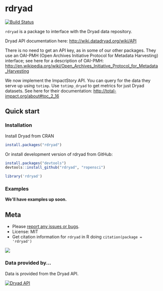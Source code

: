 rdryad
======

[![Build Status](https://api.travis-ci.org/ropensci/rdryad.png)](https://travis-ci.org/ropensci/rdryad)

`rdryad` is a package to interface with the Dryad data repository.

Dryad API documentation here: http://wiki.datadryad.org/wiki/API

There is no need to get an API key, as in some of our other packages. They use an OAI-PMH (Open Archives Initiative Protocol for Metadata Harvesting) interface; see here for a description of OAI-PMH: http://en.wikipedia.org/wiki/Open_Archives_Initiative_Protocol_for_Metadata_Harvesting

We now implement the ImpactStory API.  You can query for the data they serve up using `totimp`.  Use `totimp_dryad` to get metrics for just Dryad datasets.  See here for their documentation: http://total-impact.org/about#toc_2_16


## Quick start

### Installation

Install Dryad from CRAN


```r
install.packages("rdryad")
```

Or install development version of rdryad from GitHub:


```r
install.packages("devtools")
devtools::install_github("rdryad", "ropensci")
```


```r
library('rdryad')
```

### Examples

**We'll have examples up soon.**

## Meta

* Please [report any issues or bugs](https://github.com/ropensci/rdryad/issues).
* License: MIT
* Get citation information for `rdryad` in R doing `citation(package = 'rdryad')`

[![](http://ropensci.org/public_images/github_footer.png)](http://ropensci.org)

### Data provided by...

Data is provided from the Dryad API.

<a href="http://wiki.datadryad.org/Data_Access"><img src="http://wiki.datadryad.org/wg/dryad/images/b/bc/Dryad_web_banner_small_v4.jpg" alt="Dryad API" /></a>
